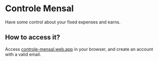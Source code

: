 # Controle Mensal

Have some control about your fixed expenses and earns.

## How to access it?

Access [controle-mensal.web.app](http://controle-mensal.web.app) in your browser, and create an account with a valid email.
